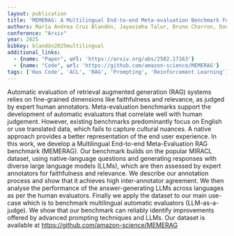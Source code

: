 ```yaml
---
layout: publication
title: 'MEMERAG: A Multilingual End-to-end Meta-evaluation Benchmark For Retrieval Augmented Generation'
authors: María Andrea Cruz Blandón, Jayasimha Talur, Bruno Charron, Dong Liu, Saab Mansour, Marcello Federico
conference: "Arxiv"
year: 2025
bibkey: blandón2025multilingual
additional_links:
  - {name: "Paper", url: 'https://arxiv.org/abs/2502.17163'}
  - {name: "Code", url: 'https://github.com/amazon-science/MEMERAG'}
tags: ['Has Code', 'ACL', 'RAG', 'Prompting', 'Reinforcement Learning']
---
```

Automatic evaluation of retrieval augmented generation (RAG) systems relies
on fine-grained dimensions like faithfulness and relevance, as judged by expert
human annotators. Meta-evaluation benchmarks support the development of
automatic evaluators that correlate well with human judgement. However,
existing benchmarks predominantly focus on English or use translated data,
which fails to capture cultural nuances. A native approach provides a better
representation of the end user experience.
  In this work, we develop a Multilingual End-to-end Meta-Evaluation RAG
benchmark (MEMERAG). Our benchmark builds on the popular MIRACL dataset, using
native-language questions and generating responses with diverse large language
models (LLMs), which are then assessed by expert annotators for faithfulness
and relevance. We describe our annotation process and show that it achieves
high inter-annotator agreement. We then analyse the performance of the
answer-generating LLMs across languages as per the human evaluators. Finally we
apply the dataset to our main use-case which is to benchmark multilingual
automatic evaluators (LLM-as-a-judge). We show that our benchmark can reliably
identify improvements offered by advanced prompting techniques and LLMs. Our
dataset is available at https://github.com/amazon-science/MEMERAG
